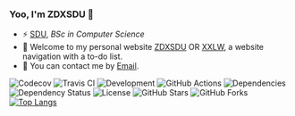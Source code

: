 ### Yoo, I'm ZDXSDU 👋
- ⚡ [SDU](https://www.sdu.edu.cn/), _BSc in Computer Science_
- 🌱 Welcome to my personal website [ZDXSDU](https://zdxsdu.com) OR [XXLW](https://xxlw.xyz), a website navigation with a to-do list.
- 💬 You can contact me by [Email](dx2398463125@foxmail.com).
  
![Codecov](https://codecov.io/gh/username/repo/branch/main/graph/badge.svg)
![Travis CI](https://travis-ci.org/username/repo.svg?branch=main)
![Development](https://img.shields.io/badge/Development-In%20Progress-yellow)
![GitHub Actions](https://github.com/username/repo/actions/workflows/workflow-name.yml/badge.svg)
![Dependencies](https://img.shields.io/badge/dependencies-up%20to%20date-brightgreen)
![Dependency Status](https://img.shields.io/david/username/repo.svg)
![License](https://img.shields.io/badge/License-MIT-blue.svg)
![GitHub Stars](https://img.shields.io/github/stars/username/repo.svg?style=social)
![GitHub Forks](https://img.shields.io/github/forks/username/repo.svg?style=social)
[![Top Langs](https://github-readme-stats.vercel.app/api/top-langs/?username=ZDXSDU)](https://github.com/anuraghazra/github-readme-stats)

